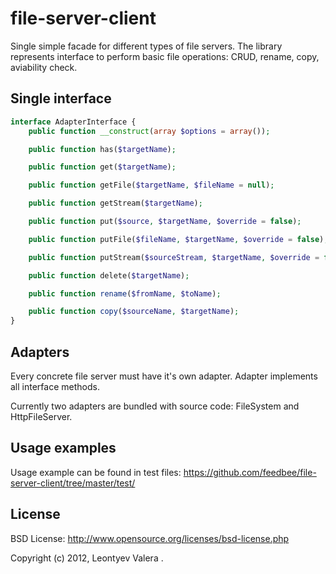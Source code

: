 file-server-client
==================

Single simple facade for different types of file servers.
The library represents interface to perform basic file operations: CRUD, rename, copy, aviability check.

Single interface
----------------
```php
interface AdapterInterface {
	public function __construct(array $options = array());

	public function has($targetName);

	public function get($targetName);

	public function getFile($targetName, $fileName = null);

	public function getStream($targetName);

	public function put($source, $targetName, $override = false);

	public function putFile($fileName, $targetName, $override = false);

	public function putStream($sourceStream, $targetName, $override = false);

	public function delete($targetName);

	public function rename($fromName, $toName);

	public function copy($sourceName, $targetName);
}
```

Adapters
--------

Every concrete file server must have it's own adapter. Adapter implements all interface methods.

Currently two adapters are bundled with source code: FileSystem and HttpFileServer.

Usage examples
--------------

Usage example can be found in test files: https://github.com/feedbee/file-server-client/tree/master/test/

License
--------

BSD License: http://www.opensource.org/licenses/bsd-license.php  

Copyright (c) 2012, Leontyev Valera <feedbee at gmail dot com>.